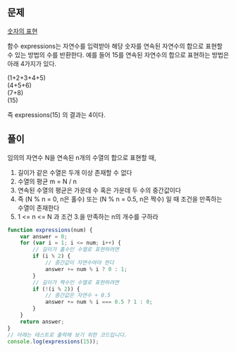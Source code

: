 ## 문제

[숫자의 표현](https://programmers.co.kr/learn/challenge_codes/156)

함수 expressions는 자연수를 입력받아 해당 숫자를 연속된 자연수의 합으로 표현할 수 있는 방법의 수를 반환한다. 예를 들어 15를 연속된 자연수의 합으로 표현하는 방법은 아래 4가지가 있다.

(1+2+3+4+5)  
(4+5+6)  
(7+8)  
(15)  

즉 expressions(15) 의 결과는 4이다.

## 풀이

임의의 자연수 N을 연속된 n개의 수열의 합으로 표현할 때,

1. 길이가 같은 수열은 두개 이상 존재할 수 없다
1. 수열의 평균 m = N / n
1. 연속된 수열의 평균은 가운데 수 혹은 가운데 두 수의 중간값이다
1. 즉 (N % n = 0, n은 홀수) 또는 (N % n = 0.5, n은 짝수) 일 때 조건을 만족하는 수열이 존재한다
1. 1 <= n <= N 과 조건 3.을 만족하는 n의 개수를 구하라

```javascript
function expressions(num) {
    var answer = 0;
    for (var i = 1; i <= num; i++) {
        // 길이가 홀수인 수열로 표현하려면
        if (i % 2) {
            // 중간값이 자연수여야 한다
            answer += num % i ? 0 : 1;
        }
        // 길이가 짝수인 수열로 표현하려면
        if (!(i % 2)) {
            // 중간값은 자연수 + 0.5
            answer += num % i === 0.5 ? 1 : 0;
        }
    }
    return answer;
}
// 아래는 테스트로 출력해 보기 위한 코드입니다.
console.log(expressions(15));
```
